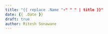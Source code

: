 ```yaml
---
title: "{{ replace .Name "-" " " | title }}"
date: {{ .Date }}
draft: true
author: Ritesh Sonawane
---
```


